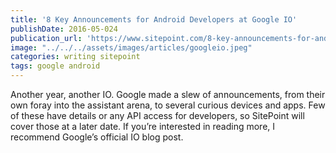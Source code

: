 ```yaml
---
title: '8 Key Announcements for Android Developers at Google IO'
publishDate: 2016-05-024
publication_url: 'https://www.sitepoint.com/8-key-announcements-for-android-developers-at-google-io/'
image: "../../../assets/images/articles/googleio.jpeg"
categories: writing sitepoint
tags: google android
---
```


Another year, another IO. Google made a slew of announcements, from their own foray into the assistant arena, to several curious devices and apps. Few of these have details or any API access for developers, so SitePoint will cover those at a later date. If you’re interested in reading more, I recommend Google’s official IO blog post.
